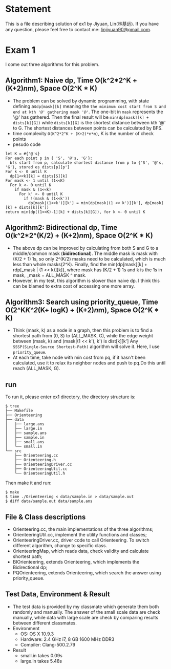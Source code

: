 # Statement
This is a file describing solution of ex1 by Jiyuan, Lin(林基远).
If you have any question, please feel free to contact me: linjiyuan90@gmail.com.

# Exam 1
I come out three algorithms for this problem.
## Algorithm1: Naive dp, Time O(k^2*2^K + (K+2)*n*m), Space O(2^K * K)
* The problem can be solved by dynamic programming, with state defining
  as`dp[mask][k]` meaning the `the minimum cost start from S and end at kth '@'
  gathering mask '@'`. The one-bit in `mask` represents the '@' has
  gathered. Then the final result will be `min(dp[mask][k] + dists[k][G])` while
  `dists[k][G]` is the shortest distance between kth '@' to G. The shortest
  distances between points can be calculated by BFS.
* time complexity `O(K^2*2^K + (K+2)*n*m)`, K is the number of check points
* pesudo code
```
let K = #{'@'s}
For each point p in { 'S', '@'s, 'G'}:
  bfs start from p, calculate shortest distance from p to {'S', '@'s, 'G'}, stored es dists[p][p']
For k <- 0 until K
  dp[1<<k][k] = dists[S][k]
For mask <- 1 until (1<<K)
  For k <- 0 until K
    if mask & (1<<k)
	  For k' <- 0 until K
	    if !(mask & (1<<k'))
		  dp[mask|(1<<k')][k'] = min(dp[mask|(1 << k')][k'], dp[mask][k] + dists[k][k'])
return min(dp[(1<<K)-1][k] + dists[k][G]), for k <- 0 until K
```

## Algorithm2: Bidirectional dp, Time O(k^2*2^(K/2) + (K+2)*n*m), Space O(2^K * K)
* The above dp can be improved by calculating from both S and G to a
  middle/common mask (**bidirectional**). The middle mask is mask with (K/2 + 1)
  1s, so only 2^(K/2) masks need to be calculated, which is much less than whole
  masks(2^K). Finally, find the min{dp[mask][k] + rdp[_mask | (1 << k)][k]},
  where mask has (K/2 + 1) 1s and k is the 1s in mask, _mask = ALL_MASK ^ mask.
* However, in my test, this algorithm is slower than naive dp. I think this can
  be blamed to extra cost of accessing one more array.

## Algorithm3:  Search using priority_queue, Time O(2^K*K^2*(K+ logK) + (K+2)*n*m), Space O(2^K * K)
* Think (mask, k) as a node in a graph, then this problem is to find a shortest
  path from (0, S) to (ALL_MASK, G), while the edge weight between (mask, k) and
  (mask|(1 << k'), k') is dist[k][k'] Any `SSSP(Single-Source Shortest-Path)`
  algorithm will solve it. Here, I use `priority_queue`.
* At each time, take node with min cost from pq, if it hasn't been calculated,
  use it to relax its neighbor nodes and push to pq.Do this until reach
  (ALL_MASK, G).
  
## run
To run it, please enter ex1 directory, the directory structure is:
```
$ tree
├── Makefile
├── Orienteering
├── data
│   ├── large.ans
│   ├── large.in
│   ├── sample.ans
│   ├── sample.in
│   ├── small.ans
│   └── small.in
└── src
    ├── Orienteering.cc
    ├── Orienteering.h
    ├── OrienteeringDriver.cc
    ├── OrienteeringUtil.cc
    └── OrienteeringUtil.h
```
Then make it and run:
```shell
$ make
$ time ./Orienteering < data/sample.in > data/sample.out
$ diff data/sample.out data/sample.ans
```

## File & Class descriptions
* Orienteering.cc, the main implementations of the three algorithms;
* OrienteeringUtil.cc, implement the utility functions and classes;
* OrienteeringDriver.cc, driver code to call Orienteering. To switch different
  algorithm, change to specific class.
* OrienteeringMap, which reads data, check validity and calculate shortest path;
* BIOrienteering, extends Orienteering, which implements the Bidirectional dp;
* PQOrienteering, extends Orienteering, which search the answer using
  priority_queue.

## Test Data,  Environment & Result
* The test data is provided by my classmate which generate them both randomly
  and manually. The answer of the small scale data are check manually, while
  data with large scale are check by comparing results between different
  classmates.
* Environment
	* OS: OS X 10.9.3
	* Hardware: 2.4 GHz i7, 8 GB 1600 MHz DDR3
	* Compiler: Clang-500.2.79
* Result
	* small.in takes 0.09s
	* large.in takes 5.48s 
